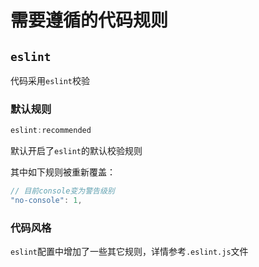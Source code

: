 # 需要遵循的代码规则

## `eslint`

代码采用`eslint`校验

### 默认规则

```js
eslint:recommended
```

默认开启了`eslint`的默认校验规则

其中如下规则被重新覆盖：

```js
// 目前console变为警告级别
"no-console": 1,

```

### 代码风格

`eslint`配置中增加了一些其它规则，详情参考`.eslint.js`文件
